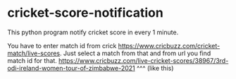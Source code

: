 # cricket-score-notification
This python program notify cricket score in every 1 minute.

You have to enter match id from crick https://www.cricbuzz.com/cricket-match/live-scores.
Just select a match from that and from url you find match id for that.
https://www.cricbuzz.com/live-cricket-scores/38967/3rd-odi-ireland-women-tour-of-zimbabwe-2021
                                              ^^^    (like this)
